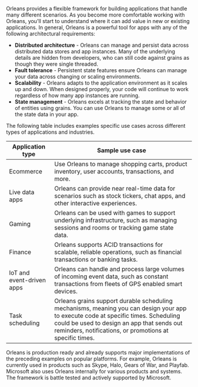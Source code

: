 Orleans provides a flexible framework for building applications that handle many different scenarios. As you become more comfortable working with Orleans, you'll start to understand where it can add value in new or existing applications. In general, Orleans is a powerful tool for apps with any of the following architectural requirements:

* **Distributed architecture** - Orleans can manage and persist data across distributed data stores and app instances. Many of the underlying details are hidden from developers, who can still code against grains as though they were single threaded.
* **Fault tolerance** - Persistent state features ensure Orleans can manage your data across changing or scaling environments.
* **Scalability** - Orleans adapts to the application environment as it scales up and down. When designed properly, your code will continue to work regardless of how many app instances are running.
* **State management** - Orleans excels at tracking the state and behavior of entities using grains. You can use Orleans to manage some or all of the state data in your app.

The following table includes examples specific use cases across different types of applications and industries.

|  Application type        | Sample use case|
|---------|---------|
|Ecommerce     |  Use Orleans to manage shopping carts, product inventory, user accounts, transactions, and more.      |
|Live data apps     | Orleans can provide near real-time data for scenarios such as stock tickers, chat apps, and other interactive experiences.         |
|Gaming     | Orleans can be used with games to support underlying infrastructure, such as managing sessions and rooms or tracking game state data.         |
|Finance     | Orleans supports ACID transactions for scalable, reliable operations, such as financial transactions or banking tasks.         |
|IoT and event-driven apps     |  Orleans can handle and process large volumes of incoming event data, such as constant transactions from fleets of GPS enabled smart devices.       |
| Task scheduling | Orleans grains support durable scheduling mechanisms, meaning you can design your app to execute code at specific times. Scheduling could be used to design an app that sends out reminders, notifications, or promotions at specific times. |

Orleans is production ready and already supports major implementations of the preceding examples on popular platforms. For example, Orleans is currently used in products such as Skype, Halo, Gears of War, and Playfab. Microsoft also uses Orleans internally for various products and systems. The framework is battle tested and actively supported by Microsoft.
